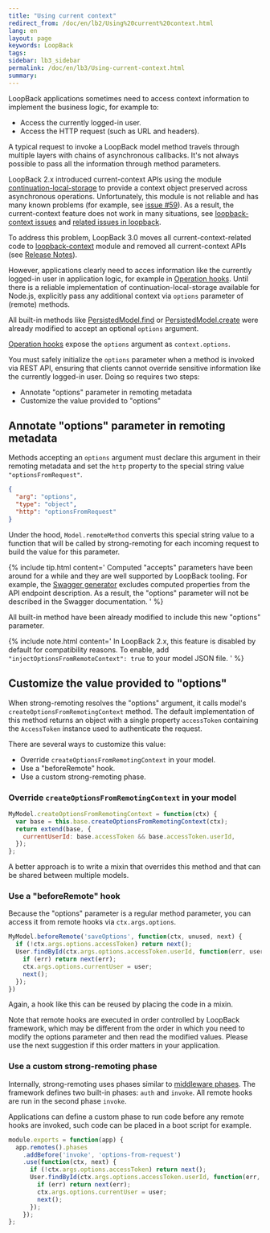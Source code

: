 ```yaml
---
title: "Using current context"
redirect_from: /doc/en/lb2/Using%20current%20context.html
lang: en
layout: page
keywords: LoopBack
tags:
sidebar: lb3_sidebar
permalink: /doc/en/lb3/Using-current-context.html
summary:
---
```


LoopBack applications sometimes need to access context information to implement the business logic, for example to:

* Access the currently logged-in user.
* Access the HTTP request (such as URL and headers).

A typical request to invoke a LoopBack model method travels through multiple layers with chains of asynchronous callbacks. It's not always possible to pass all the information through method parameters. 

LoopBack 2.x introduced current-context APIs using the module
[continuation-local-storage](https://www.npmjs.com/package/continuation-local-storage)
to provide a context object preserved across asynchronous operations.
Unfortunately, this module is not reliable and has many known problems (for
example, see [issue #59](https://github.com/othiym23/node-continuation-local-storage/issues/59)).
As a result, the current-context feature does not work in many situations,
see [loopback-context issues](https://github.com/strongloop/loopback-context/issues)
and [related issues in loopback](https://github.com/strongloop/loopback/issues?utf8=%E2%9C%93&q=is%3Aissue%20getCurrentContext).

To address this problem, LoopBack 3.0 moves all current-context-related code to
[loopback-context](https://github.com/strongloop/loopback-context) module
and removed all current-context APIs (see
[Release Notes](3.0-Release-Notes.html#current-context-api-and-middleware-removed)).

However, applications clearly need to acces information like the currently
logged-in user in application logic, for example in
[Operation hooks](Operation-hooks.html). Until there is a reliable
implementation of continuation-local-storage available for Node.js,
explicitly pass any additional context via `options` parameter
of (remote) methods.

All built-in methods like
[PersistedModel.find](http://apidocs.strongloop.com/loopback/#persistedmodel-find)
or
[PersistedModel.create](http://apidocs.strongloop.com/loopback/#persistedmodel-create)
were already modified to accept an optional `options` argument.

[Operation hooks](Operation-hooks.html) expose the `options` argument
as `context.options`.

You must safely initialize the `options` parameter when a method is invoked
via REST API, ensuring that clients cannot override sensitive information like
the currently logged-in user.  Doing so requires two steps:
- Annotate "options" parameter in remoting metadata
- Customize the value provided to "options"

## Annotate "options" parameter in remoting metadata

Methods accepting an `options` argument must declare this argument in their
remoting metadata and set the `http` property to the special string value
`"optionsFromRequest"`.

```json
{
  "arg": "options",
  "type": "object",
  "http": "optionsFromRequest"
}
```

Under the hood, `Model.remoteMethod` converts this special string value
to a function that will be called by strong-remoting for each incoming request
to build the value for this parameter.

{% include tip.html content='
Computed "accepts" parameters have been around for a while and they are well supported by LoopBack tooling. For example, the [Swagger generator](Swagger-generator.htm) excludes computed properties from the API endpoint description. As a result, the "options" parameter will not be described in the Swagger documentation.
' %}

All built-in method have been already modified to include this new "options"
parameter.

{% include note.html content='
In LoopBack 2.x, this feature is disabled by default for compatibility reasons.  To enable, add `"injectOptionsFromRemoteContext": true` to your model JSON file.
' %}

## Customize the value provided to "options"

When strong-remoting resolves the "options" argument, it calls model's
`createOptionsFromRemotingContext` method. The default implementation of this
method returns an object with a single property `accessToken` containing
the `AccessToken` instance used to authenticate the request.

There are several ways to customize this value:
- Override `createOptionsFromRemotingContext` in your model.
- Use a "beforeRemote" hook.
- Use a custom strong-remoting phase.

### Override `createOptionsFromRemotingContext` in your model

```js
MyModel.createOptionsFromRemotingContext = function(ctx) {
  var base = this.base.createOptionsFromRemotingContext(ctx);
  return extend(base, {
    currentUserId: base.accessToken && base.accessToken.userId,
  });
};
```

A better approach is to write a mixin that overrides this method and that can
be shared between multiple models.

### Use a "beforeRemote" hook

Because the "options" parameter is a regular method parameter, you can access
it from remote hooks via `ctx.args.options`.

```js
MyModel.beforeRemote('saveOptions', function(ctx, unused, next) {
  if (!ctx.args.options.accessToken) return next();
  User.findById(ctx.args.options.accessToken.userId, function(err, user) {
    if (err) return next(err);
    ctx.args.options.currentUser = user;
    next();
  });
})
```

Again, a hook like this can be reused by placing the code in a mixin.

Note that remote hooks are executed in order controlled by LoopBack framework, which
may be different from the order in which you need to modify the options
parameter and then read the modified values. Please use the next suggestion if
this order matters in your application.

### Use a custom strong-remoting phase

Internally, strong-remoting uses phases similar to [middleware
phases](https://loopback.io/doc/en/lb3/Defining-middleware.html). The framework
defines two built-in phases: `auth` and `invoke`. All remote hooks are run in
the second phase `invoke`.

Applications can define a custom phase to run code before any remote hooks are
invoked, such code can be placed in a boot script for example.

```js
module.exports = function(app) {
  app.remotes().phases
    .addBefore('invoke', 'options-from-request')
    .use(function(ctx, next) {
      if (!ctx.args.options.accessToken) return next();
      User.findById(ctx.args.options.accessToken.userId, function(err, user) {
        if (err) return next(err);
        ctx.args.options.currentUser = user;
        next();
      });
    });
};
```

